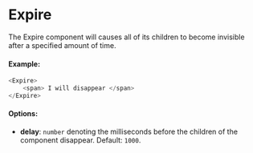 # Expire

The Expire component will causes all of its children to become invisible after a specified amount of time.

#### Example:

``` js
<Expire>
    <span> I will disappear </span>
</Expire>
```

#### Options:

* __delay__: `number` denoting the milliseconds before the children of the component disappear. Default: `1000`.
